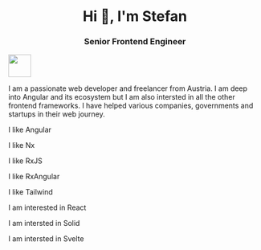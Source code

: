 <h1 align="center">Hi 👋, I'm Stefan</h1>
<h3 align="center">Senior Frontend Engineer</h3>

<a alt="NG Journal Logo" href="https://ng-journal.com" target="_blank" rel="noreferrer"><img src="https://ng-journal.com/assets/ng-journal.png" width="45"></a>

I am a passionate web developer and freelancer from Austria. I am deep into Angular and its ecosystem but I am also intersted in all the other frontend frameworks. I have helped various companies, governments and startups in their web journey.
 

 I like Angular
 
 I like Nx
 
 I like RxJS
 
 I like RxAngular
 
 I like Tailwind
 
 I am interested in React

 I am intersted in Solid

 I am intersted in Svelte

